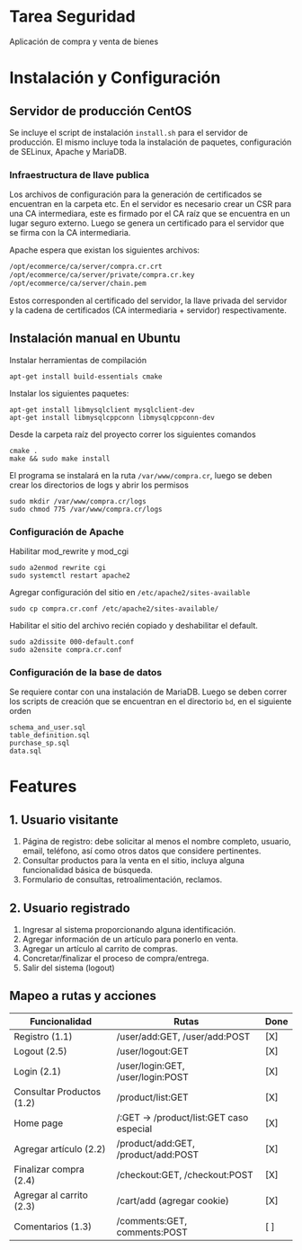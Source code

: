 # Tarea Seguridad

Aplicación de compra y venta de bienes

# Instalación y Configuración 

## Servidor de producción CentOS

Se incluye el script de instalación `install.sh` para el servidor de producción.
El mismo incluye toda la instalación de paquetes, configuración de SELinux, Apache y MariaDB.

### Infraestructura de llave publica

Los archivos de configuración para la generación de certificados se encuentran en la carpeta etc. En el
servidor es necesario crear un CSR para una CA intermediara, este es firmado por el CA raíz que se encuentra
en un lugar seguro externo. Luego se genera un certificado para el servidor que se firma con la CA intermediaria.

Apache espera que existan los siguientes archivos:

```bash
/opt/ecommerce/ca/server/compra.cr.crt
/opt/ecommerce/ca/server/private/compra.cr.key
/opt/ecommerce/ca/server/chain.pem
```

Estos corresponden al certificado del servidor, la llave privada del servidor y 
la cadena de certificados (CA intermediaria + servidor) respectivamente.


## Instalación manual en Ubuntu

Instalar herramientas de compilación

```
apt-get install build-essentials cmake
```

Instalar los siguientes paquetes:


```
apt-get install libmysqlclient mysqlclient-dev
apt-get install libmysqlcppconn libmysqlcppconn-dev
```

Desde la carpeta raíz del proyecto correr los siguientes comandos

```
cmake .
make && sudo make install
```

El programa se instalará en la ruta `/var/www/compra.cr`, luego se deben crear los directorios de logs y
abrir los permisos

```
sudo mkdir /var/www/compra.cr/logs
sudo chmod 775 /var/www/compra.cr/logs
```

### Configuración de Apache

Habilitar mod_rewrite y mod_cgi

```apacheconfig
sudo a2enmod rewrite cgi
sudo systemctl restart apache2 
```

Agregar configuración del sitio en `/etc/apache2/sites-available`

```apacheconfig
sudo cp compra.cr.conf /etc/apache2/sites-available/
```


Habilitar el sitio del archivo recién copiado y deshabilitar el default.

```apacheconfig
sudo a2dissite 000-default.conf
sudo a2ensite compra.cr.conf
```

### Configuración de la base de datos

Se requiere contar con una instalación de MariaDB. Luego se deben correr los scripts de creación que se encuentran en el
directorio `bd`, en el siguiente orden

```
schema_and_user.sql
table_definition.sql
purchase_sp.sql
data.sql
```


# Features

## 1. Usuario visitante

1. Página de registro: debe solicitar al menos el nombre completo, usuario, email, teléfono, así
  como otros datos que considere pertinentes.
2. Consultar productos para la venta en el sitio, incluya alguna funcionalidad básica de búsqueda.
3. Formulario de consultas, retroalimentación, reclamos.

## 2. Usuario registrado

1. Ingresar al sistema proporcionando alguna identificación.
2. Agregar información de un artículo para ponerlo en venta.
3. Agregar un artículo al carrito de compras.
4. Concretar/finalizar el proceso de compra/entrega.
5. Salir del sistema (logout)

## Mapeo a rutas y acciones

Funcionalidad             | Rutas                                    | Done
--------------------------|------------------------------------------|--------
Registro (1.1)            | /user/add:GET, /user/add:POST            |  [X]
Logout (2.5)              | /user/logout:GET                         |  [X]
Login (2.1)               | /user/login:GET, /user/login:POST        |  [X]
Consultar Productos (1.2) | /product/list:GET                        |  [X]
Home page                 | /:GET -> /product/list:GET caso especial |  [X]
Agregar artículo (2.2)    | /product/add:GET, /product/add:POST      |  [X]
Finalizar compra (2.4)    | /checkout:GET, /checkout:POST            |  [X]
Agregar al carrito (2.3)  | /cart/add (agregar cookie)               |  [X]
Comentarios (1.3)         | /comments:GET, comments:POST             |  [ ]

